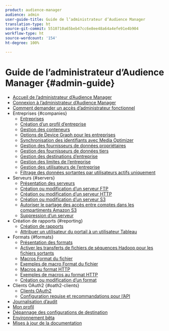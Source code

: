 ```yaml
---
product: audience-manager
audience: admin
user-guide-title: Guide de l’administrateur d’Audience Manager
translation-type: ht
source-git-commit: 5510710a65beb47cc6e8ee48a64a4efe91e4b904
workflow-type: ht
source-wordcount: '154'
ht-degree: 100%

---
```



# Guide de l’administrateur d’Audience Manager {#admin-guide}

+ [Accueil de l’administrateur d’Audience Manager](admin-home.md)
+ [Connexion à l’administrateur d’Audience Manager](admin-login.md)
+ [Comment demander un accès d’administrateur fonctionnel](admin-access.md)
+ Entreprises {#companies}
   + [Entreprises](companies/admin-companies-overview.md)
   + [Création d’un profil d’entreprise](companies/admin-manage-company-profiles.md)
   + [Gestion des conteneurs](companies/admin-manage-containers.md)
   + [Options de Device Graph pour les entreprises](companies/admin-device-graph-options.md)
   + [Synchronisation des identifiants avec Media Optimizer](companies/admin-amo-sync.md)
   + [Gestion des fournisseurs de données propriétaires](companies/admin-first-party-providers.md)
   + [Gestion des fournisseurs de données tiers](companies/admin-third-party-providers.md)
   + [Gestion des destinations d’entreprise](companies/admin-manage-company-destinations.md)
   + [Gestion des limites de l’entreprise](companies/admin-company-limits.md)
   + [Gestion des utilisateurs de l’entreprise](companies/admin-manage-company-users.md)
   + [Filtrage des données sortantes par utilisateurs actifs uniquement](companies/outbound-active-user-filter.md)
+ Serveurs {#servers}
   + [Présentation des serveurs](admin-servers/admin-servers.md)
   + [Création ou modification d’un serveur FTP](admin-servers/create-ftp-server.md)
   + [Création ou modification d’un serveur HTTP](admin-servers/create-http-server.md)
   + [Création ou modification d’un serveur S3](admin-servers/create-s3-server.md)
   + [Autoriser le partage des accès entre comptes dans les compartiments Amazon S3](admin-servers/admin-authorize-s3-cross-bucket.md)
   + [Suppression d’un serveur](admin-servers/admin-delete-server.md)
+ Création de rapports {#reporting}
   + [Création de rapports](admin-reporting/admin-reporting-overview.md)
   + [Attribuer un utilisateur du portail à un utilisateur Tableau](admin-reporting/admin-assign-tableau-user.md)
+ Formats {#formats}
   + [Présentation des formats](formats/formats.md)
   + [Activer les transferts de fichiers de séquences Hadoop pour les fichiers sortants](formats/enable-outbound-seq.md)
   + [Macros Format du fichier](formats/file-formats.md)
   + [Exemples de macro Format du fichier](formats/file-format-examples.md)
   + [Macros au format HTTP](formats/web-formats.md)
   + [Exemples de macros au format HTTP](formats/web-format-examples.md)
   + [Création ou modification d’un format](formats/admin-create-format.md)
+ Clients OAuth2 {#oath2-clients}
   + [Clients OAuth2](admin-oauth2/admin-oauth2-create-edit.md)
   + [Configuration requise et recommandations pour l’API](admin-oauth2/aam-admin-api-requirements.md)
+ [Journalisation d’audit](admin-audit-logging.md)
+ [Mon profil](admin-my-profile.md)
+ [Dépannage des configurations de destination](admin-destination-troubleshooting.md)
+ [Environnement bêta](admin-beta-environment.md)
+ [Mises à jour de la documentation](admin-doc-updates.md)
